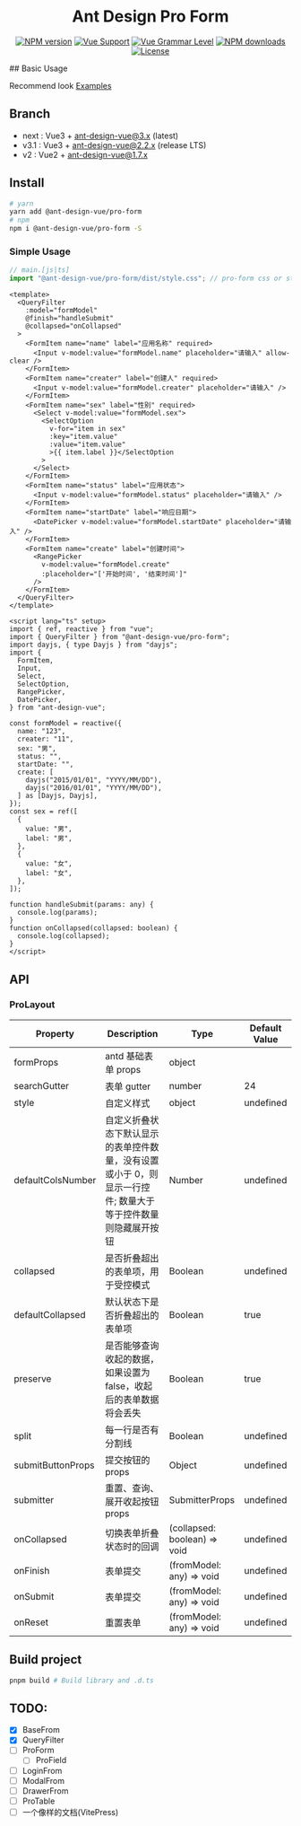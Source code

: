 <h1 align="center">
Ant Design Pro Form
</h1>

<div align="center">

[![NPM version](https://img.shields.io/npm/v/@ant-design-vue/pro-layout/latest?style=flat)](https://npmjs.org/package/@ant-design-vue/pro-layout) [![Vue Support](https://img.shields.io/badge/support-Vue3-green?style=flat)](./package.json) [![Vue Grammar Level](https://img.shields.io/badge/full-Composition%20API-blue?style=flat)](https://v3.vuejs.org/guide/composition-api-introduction.html) [![NPM downloads](http://img.shields.io/npm/dm/@ant-design-vue/pro-layout.svg?style=flat)](https://npmjs.org/package/@ant-design-vue/pro-layout) [![License](https://img.shields.io/github/license/vueComponent/pro-layout)](./LICENSE)

</div>
## Basic Usage

Recommend look [Examples](./examples/)

## Branch

- next : Vue3 + ant-design-vue@3.x (latest)
- v3.1 : Vue3 + ant-design-vue@2.2.x (release LTS)
- v2 : Vue2 + ant-design-vue@1.7.x

## Install

```bash
# yarn
yarn add @ant-design-vue/pro-form
# npm
npm i @ant-design-vue/pro-form -S
```

### Simple Usage

```js
// main.[js|ts]
import "@ant-design-vue/pro-form/dist/style.css"; // pro-form css or style.less
```

```vue
<template>
  <QueryFilter
    :model="formModel"
    @finish="handleSubmit"
    @collapsed="onCollapsed"
  >
    <FormItem name="name" label="应用名称" required>
      <Input v-model:value="formModel.name" placeholder="请输入" allow-clear />
    </FormItem>
    <FormItem name="creater" label="创建人" required>
      <Input v-model:value="formModel.creater" placeholder="请输入" />
    </FormItem>
    <FormItem name="sex" label="性别" required>
      <Select v-model:value="formModel.sex">
        <SelectOption
          v-for="item in sex"
          :key="item.value"
          :value="item.value"
          >{{ item.label }}</SelectOption
        >
      </Select>
    </FormItem>
    <FormItem name="status" label="应用状态">
      <Input v-model:value="formModel.status" placeholder="请输入" />
    </FormItem>
    <FormItem name="startDate" label="响应日期">
      <DatePicker v-model:value="formModel.startDate" placeholder="请输入" />
    </FormItem>
    <FormItem name="create" label="创建时间">
      <RangePicker
        v-model:value="formModel.create"
        :placeholder="['开始时间', '结束时间']"
      />
    </FormItem>
  </QueryFilter>
</template>

<script lang="ts" setup>
import { ref, reactive } from "vue";
import { QueryFilter } from "@ant-design-vue/pro-form";
import dayjs, { type Dayjs } from "dayjs";
import {
  FormItem,
  Input,
  Select,
  SelectOption,
  RangePicker,
  DatePicker,
} from "ant-design-vue";

const formModel = reactive({
  name: "123",
  creater: "11",
  sex: "男",
  status: "",
  startDate: "",
  create: [
    dayjs("2015/01/01", "YYYY/MM/DD"),
    dayjs("2016/01/01", "YYYY/MM/DD"),
  ] as [Dayjs, Dayjs],
});
const sex = ref([
  {
    value: "男",
    label: "男",
  },
  {
    value: "女",
    label: "女",
  },
]);

function handleSubmit(params: any) {
  console.log(params);
}
function onCollapsed(collapsed: boolean) {
  console.log(collapsed);
}
</script>
```

## API

### ProLayout

| Property          | Description                                                                                                  | Type                         | Default Value |
| ----------------- | ------------------------------------------------------------------------------------------------------------ | ---------------------------- | ------------- |
| formProps         | antd 基础表单 props                                                                                          | object                       |               |
| searchGutter      | 表单 gutter                                                                                                  | number                       | 24            |
| style             | 自定义样式                                                                                                   | object                       | undefined     |
| defaultColsNumber | 自定义折叠状态下默认显示的表单控件数量，没有设置或小于 0，则显示一行控件; 数量大于等于控件数量则隐藏展开按钮 | Number                       | undefined     |
| collapsed         | 是否折叠超出的表单项，用于受控模式                                                                           | Boolean                      | undefined     |
| defaultCollapsed  | 默认状态下是否折叠超出的表单项                                                                               | Boolean                      | true          |
| preserve          | 是否能够查询收起的数据，如果设置为 false，收起后的表单数据将会丢失                                           | Boolean                      | true          |
| split             | 每一行是否有分割线                                                                                           | Boolean                      | undefined     |
| submitButtonProps | 提交按钮的 props                                                                                             | Object                       | undefined     |
| submitter         | 重置、查询、展开收起按钮 props                                                                               | SubmitterProps               | undefined     |
| onCollapsed       | 切换表单折叠状态时的回调                                                                                     | (collapsed: boolean) => void | undefined     |
| onFinish          | 表单提交                                                                                                     | (fromModel: any) => void     | undefined     |
| onSubmit          | 表单提交                                                                                                     | (fromModel: any) => void     | undefined     |
| onReset           | 重置表单                                                                                                     | (fromModel: any) => void     | undefined     |

## Build project

```bash
pnpm build # Build library and .d.ts
```

## TODO:

- [x] BaseFrom
- [x] QueryFilter
- [ ] ProForm
  - [ ] ProField
- [ ] LoginFrom
- [ ] ModalFrom
- [ ] DrawerFrom
- [ ] ProTable
- [ ] 一个像样的文档(VitePress)
